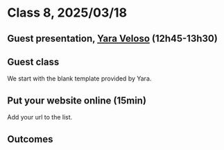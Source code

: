 # Class 8, 2025/03/18

## Guest presentation, [Yara Veloso](https://www.yaraveloso.nu) (12h45-13h30)

## Guest class

We start with the blank template provided by Yara.

## Put your website online (15min)
<!--
1) Create an account on [Netlify](https://app.netlify.com).
2) `Site` -> `Deploy manually` (`browse to upload`).
3) When browsing, select your *project* folder (`my-project-template`, as an example), by this I mean the **root** folder of your project, that contains your `index.html`, your `assets` and your `content` folders.
4) There it is!
-->
Add your url to the list.

## Outcomes
